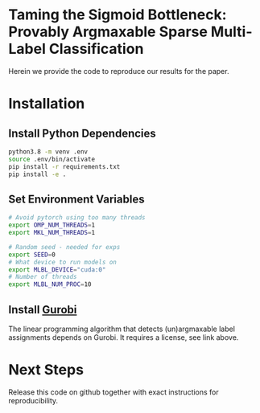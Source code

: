 # Taming the Sigmoid Bottleneck: Provably Argmaxable Sparse Multi-Label Classification

Herein we provide the code to reproduce our results for the paper.

# Installation

## Install Python Dependencies
```bash
python3.8 -m venv .env
source .env/bin/activate
pip install -r requirements.txt
pip install -e .
```

## Set Environment Variables

```bash
# Avoid pytorch using too many threads
export OMP_NUM_THREADS=1
export MKL_NUM_THREADS=1

# Random seed - needed for exps
export SEED=0
# What device to run models on
export MLBL_DEVICE="cuda:0"
# Number of threads
export MLBL_NUM_PROC=10
```

## Install [Gurobi](https://www.gurobi.com/academia/academic-program-and-licenses/)

The linear programming algorithm that detects (un)argmaxable label assignments depends on Gurobi.
It requires a license, see link above.


# Next Steps

Release this code on github together with exact instructions for reproducibility.
